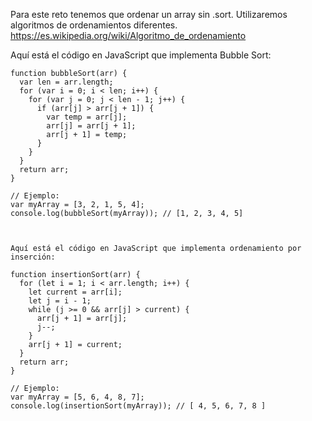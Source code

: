 Para este reto tenemos que ordenar un array sin .sort.
Utilizaremos algoritmos de ordenamientos diferentes.
https://es.wikipedia.org/wiki/Algoritmo_de_ordenamiento

Aquí está el código en JavaScript que implementa Bubble Sort:

``````
function bubbleSort(arr) {
  var len = arr.length;
  for (var i = 0; i < len; i++) {
    for (var j = 0; j < len - 1; j++) {
      if (arr[j] > arr[j + 1]) {
        var temp = arr[j];
        arr[j] = arr[j + 1];
        arr[j + 1] = temp;
      }
    }
  }
  return arr;
}

// Ejemplo:
var myArray = [3, 2, 1, 5, 4];
console.log(bubbleSort(myArray)); // [1, 2, 3, 4, 5]



Aquí está el código en JavaScript que implementa ordenamiento por inserción:

function insertionSort(arr) {
  for (let i = 1; i < arr.length; i++) {
    let current = arr[i];
    let j = i - 1;
    while (j >= 0 && arr[j] > current) {
      arr[j + 1] = arr[j];
      j--;
    }
    arr[j + 1] = current;
  }
  return arr;
}

// Ejemplo:
var myArray = [5, 6, 4, 8, 7];
console.log(insertionSort(myArray)); // [ 4, 5, 6, 7, 8 ]
``````